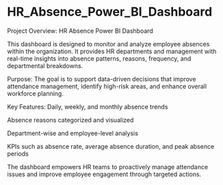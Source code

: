 # HR_Absence_Power_BI_Dashboard

Project Overview: HR Absence Power BI Dashboard

This dashboard is designed to monitor and analyze employee absences within the organization. It provides HR departments and management with real-time insights into absence patterns, reasons, frequency, and departmental breakdowns.

Purpose:
The goal is to support data-driven decisions that improve attendance management, identify high-risk areas, and enhance overall workforce planning.

Key Features:
Daily, weekly, and monthly absence trends

Absence reasons categorized and visualized

Department-wise and employee-level analysis

KPIs such as absence rate, average absence duration, and peak absence periods

The dashboard empowers HR teams to proactively manage attendance issues and improve employee engagement through targeted actions.
